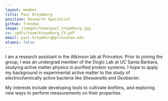 ```yaml
---
layout: member
title: Paul Kreymborg
position: Research Specialist
github: frenebo
image: /images/team/paul_kreymborg.jpg
cv: /pdfs/team/Kreymborg_CV.pdf
email: paul.kreymborg@princeton.edu
alumni: false
---
```


I am a research assistant in the Atkinson lab at Princeton. Prior to joining the group, I was an undergrad member of the Dogic Lab at UC Santa Barbara, studying active matter physics in purified protein systems. I hope to apply my background in experimental active matter to the study of electrochemically active bacteria like *Shewanella* and *Geobacter*.

My interests include developing tools to cultivate biofilms, and exploring new ways to perform measurements on their properties.

